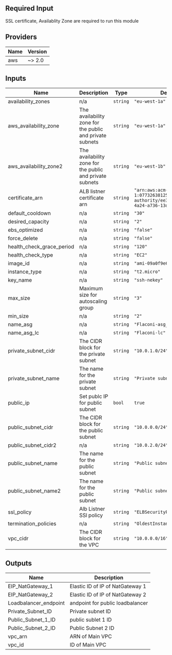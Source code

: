 ## Required Input
SSL certificate, Availablity Zone are required to run this module

## Providers

| Name | Version |
|------|---------|
| aws | ~> 2.0 |

## Inputs

| Name | Description | Type | Default | Required |
|------|-------------|------|---------|:-----:|
| availability\_zones | n/a | `string` | `"eu-west-1a"` | no |
| aws\_availability\_zone | The availability zone for the public and private subnets | `string` | `"eu-west-1a"` | no |
| aws\_availability\_zone2 | The availability zone for the public and private subnets | `string` | `"eu-west-1b"` | no |
| certificate\_arn | ALB listner certificate arn | `string` | `"arn:aws:acm-pca:eu-west-1:077326381258:certificate-authority/ee38750b-ca89-4a24-a736-13d449fd1d88"` | no |
| default\_cooldown | n/a | `string` | `"30"` | no |
| desired\_capacity | n/a | `string` | `"2"` | no |
| ebs\_optimized | n/a | `string` | `"false"` | no |
| force\_delete | n/a | `string` | `"false"` | no |
| health\_check\_grace\_period | n/a | `string` | `"120"` | no |
| health\_check\_type | n/a | `string` | `"EC2"` | no |
| image\_id | n/a | `string` | `"ami-09a0f9e6eb0837438"` | no |
| instance\_type | n/a | `string` | `"t2.micro"` | no |
| key\_name | n/a | `string` | `"ssh-nekey"` | no |
| max\_size | Maximum size for autoscaling group | `string` | `"3"` | no |
| min\_size | n/a | `string` | `"2"` | no |
| name\_asg | n/a | `string` | `"Flaconi-asg_1"` | no |
| name\_asg\_lc | n/a | `string` | `"Flaconi-lc"` | no |
| private\_subnet\_cidr | The CIDR block for the private subnet | `string` | `"10.0.1.0/24"` | no |
| private\_subnet\_name | The name for the private subnet | `string` | `"Private subnet"` | no |
| public\_ip | Set publc IP for public subnet | `bool` | `true` | no |
| public\_subnet\_cidr | The CIDR block for the public subnet | `string` | `"10.0.0.0/24"` | no |
| public\_subnet\_cidr2 | n/a | `string` | `"10.0.2.0/24"` | no |
| public\_subnet\_name | The name for the public subnet | `string` | `"Public subnet"` | no |
| public\_subnet\_name2 | The name for the public subnet | `string` | `"Public subnet"` | no |
| ssl\_policy | Alb Listner SSl policy | `string` | `"ELBSecurityPolicy-2016-08"` | no |
| termination\_policies | n/a | `string` | `"OldestInstance"` | no |
| vpc\_cidr | The CIDR block for the VPC | `string` | `"10.0.0.0/16"` | no |

## Outputs

| Name | Description |
|------|-------------|
| EIP\_NatGateway\_1 | Elastic ID of IP of NatGateway 1 |
| EIP\_NatGateway\_2 | Elastic ID of IP of NatGateway 2 |
| Loadbalancer\_endpoint | andpoint for public loadbalancer |
| Private\_Subnet\_ID | Private subnet ID |
| Public\_Subnet\_1\_ID | public sublet 1 ID |
| Public\_Subnet\_2\_ID | Public Subnet 2 ID |
| vpc\_arn | ARN of Main VPC |
| vpc\_id | ID of Main VPC |
